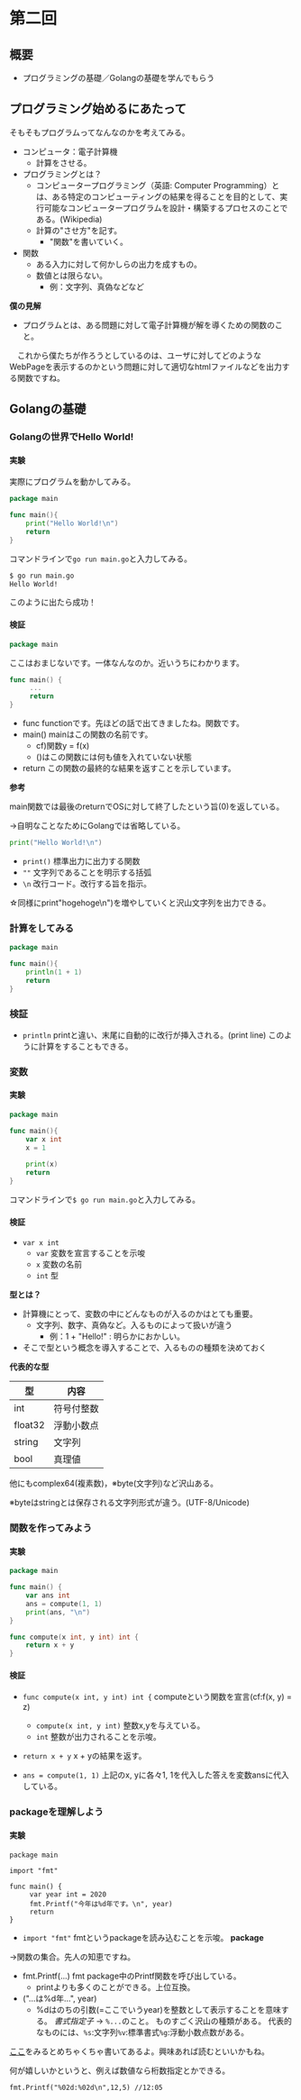 # 第二回
## 概要
- プログラミングの基礎／Golangの基礎を学んでもらう

## プログラミング始めるにあたって
そもそもプログラムってなんなのかを考えてみる。
- コンピュータ：電子計算機
  - 計算をさせる。
- プログラミングとは？
  - コンピュータープログラミング（英語: Computer Programming）とは、ある特定のコンピューティングの結果を得ることを目的として、実行可能なコンピュータープログラムを設計・構築するプロセスのことである。(Wikipedia)
  - 計算の"させ方"を記す。
    - "関数"を書いていく。 
- 関数
  - ある入力に対して何かしらの出力を成すもの。
  - 数値とは限らない。
    - 例：文字列、真偽などなど

**僕の見解**
- プログラムとは、ある問題に対して電子計算機が解を導くための関数のこと。

　これから僕たちが作ろうとしているのは、ユーザに対してどのようなWebPageを表示するのかという問題に対して適切なhtmlファイルなどを出力する関数ですね。

## Golangの基礎
### Golangの世界でHello World!
#### 実験
実際にプログラムを動かしてみる。

```go
package main

func main(){
	print("Hello World!\n")
	return
}

```

コマンドラインで`go run main.go`と入力してみる。

```sh
$ go run main.go
Hello World!
```
このように出たら成功！

#### 検証
```go
package main
```
ここはおまじないです。一体なんなのか。近いうちにわかります。

```go
func main() {
     ...
     return
}
```
- func		functionです。先ほどの話で出てきましたね。関数です。
- main()	mainはこの関数の名前です。
  - cf)関数y = f(x)
  - ()はこの関数には何も値を入れていない状態
- return	この関数の最終的な結果を返すことを示しています。

**参考**

main関数では最後のreturnでOSに対して終了したという旨(0)を返している。

→自明なことなためにGolangでは省略している。

```go
print("Hello World!\n")
```
- `print()`	標準出力に出力する関数
- `""`		文字列であることを明示する括弧
- `\n`		改行コード。改行する旨を指示。

☆同様にprint"hogehoge\n")を増やしていくと沢山文字列を出力できる。

### 計算をしてみる
```go
package main

func main(){
	println(1 + 1)
	return
}
```

### 検証
- `println`	printと違い、末尾に自動的に改行が挿入される。(print line)
このように計算をすることもできる。


### 変数
#### 実験
```go
package main

func main(){
	var x int
	x = 1
	
	print(x)
	return
}
```

コマンドラインで`$ go run main.go`と入力してみる。

#### 検証
- `var x int`
  - `var`	変数を宣言することを示唆
  - `x`		変数の名前
  - `int`	型

**型とは？**
- 計算機にとって、変数の中にどんなものが入るのかはとても重要。
  - 文字列、数字、真偽など。入るものによって扱いが違う
    - 例：1 + "Hello!" : 明らかにおかしい。
- そこで型という概念を導入することで、入るものの種類を決めておく

**代表的な型**

|型|内容|
| ---- | ---- |
|int|符号付整数|
|float32|浮動小数点|
|string|文字列|
|bool|真理値|

他にもcomplex64(複素数)，※byte(文字列)など沢山ある。

※byteはstringとは保存される文字列形式が違う。(UTF-8/Unicode)

### 関数を作ってみよう
#### 実験
```go
package	main

func main() {
	var ans int
	ans = compute(1, 1)
	print(ans, "\n")
}

func compute(x int, y int) int {
	return x + y
}
```
#### 検証
- `func compute(x int, y int) int {`	computeという関数を宣言(cf:f(x, y) = z)
  - `compute(x int, y int)`    	  	整数x,yを与えている。
  - `int`				整数が出力されることを示唆。
- `return x + y`			x + yの結果を返す。

- `ans = compute(1, 1)`			上記のx, yに各々1, 1を代入した答えを変数ansに代入している。

### packageを理解しよう
#### 実験
```
package main

import "fmt"

func main() {
     var year int = 2020
     fmt.Printf("今年は%d年です。\n", year)
     return
}

```

- `import "fmt"`	fmtというpackageを読み込むことを示唆。
**package**

→関数の集合。先人の知恵ですね。

- fmt.Printf(...)		fmt package中のPrintf関数を呼び出している。
  - printよりも多くのことができる。上位互換。
- ("...は%d年...", year)
  - %dはのちの引数(=ここでいうyear)を整数として表示することを意味する。
*書式指定子*
→ `%...`のこと。
ものすごく沢山の種類がある。
代表的なものには、`%s`:文字列`%v`:標準書式`%g`:浮動小数点数がある。

[ここ](https://qiita.com/rock619/items/14eb2b32f189514b5c3c)をみるとめちゃくちゃ書いてあるよ。興味あれば読むといいかもね。

何が嬉しいかというと、例えば数値なら桁数指定とかできる。

`fmt.Printf("%02d:%02d\n",12,5) //12:05`

